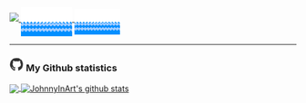 <a href="https://git.io/typing-svg"> 
<img src="https://readme-typing-svg.herokuapp.com?font=Shadows+Into+Light&duration=3333&color=F7BE2E&vCenter=true&multiline=true&height=80&width=300&lines=Hi+there+%F0%9F%91%8B;Welcome+to+my+github+page">
<img align="middle" src="https://github.com/JohnnyInArt/JohnnyInArt/blob/main/images/water.gif" width='90px'>
<img align="middle" src="https://github.com/JohnnyInArt/JohnnyInArt/blob/main/images/water.gif" width='80px'>
</a>

---
### <img src='https://github.com/JohnnyInArt/JohnnyInArt/blob/main/images/github.webp' width='25px'> My Github statistics
<a  href="https://github.com/JohnnyInArt/">
<img align="center" src="https://github-readme-stats.vercel.app/api/top-langs/?username=JohnnyInArt&hide=html&theme=slateorange">
</a>
<a href="https://github.com/JohnnyInArt/">
  <img align="center" src="https://github-readme-stats.vercel.app/api?username=JohnnyInArt&count_private=true&show_icons=true&theme=slateorange" alt="JohnnyInArt's github stats" />
</a>
